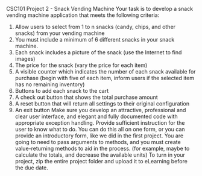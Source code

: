 CSC101 Project 2 - Snack Vending Machine
Your task is to develop a snack vending machine application that meets the following criteria:
1. Allow users to select from 1 to n snacks (candy, chips, and other snacks) from your vending machine
2. You must include a minimum of 6 different snacks in your snack machine.
3. Each snack includes a picture of the snack (use the Internet to find images)
4. The price for the snack (vary the price for each item)
5. A visible counter which indicates the number of each snack available for purchase (begin with five of each item, inform users if the selected item has no remaining inventory)
6. Buttons to add each snack to the cart
7. A check out button that shows the total purchase amount
8. A reset button that will return all settings to their original configuration
9. An exit button
Make sure you develop an attractive, professional and clear user interface, and elegant and fully documented code with appropriate exception handling. Provide sufficient instruction for the user to know what to do.  You can do this all on one form, or you can provide an introductory form, like we did in the first project.
You are going to need to pass arguments to methods, and you must create value-returning methods to aid in the process. (for example, maybe to calculate the totals, and decrease the available units) 
To turn in your project, zip the entire project folder and upload it to eLearning before the due date.